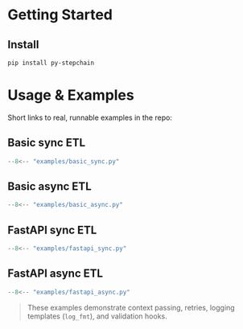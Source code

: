 # Getting Started

## Install

```bash
pip install py-stepchain
```

# Usage & Examples

Short links to real, runnable examples in the repo:

## Basic sync ETL

```python
--8<-- "examples/basic_sync.py"
```

## Basic async ETL

```python
--8<-- "examples/basic_async.py"
```

## FastAPI sync ETL

```python
--8<-- "examples/fastapi_sync.py"
```

## FastAPI async ETL

```python
--8<-- "examples/fastapi_async.py"
```

> These examples demonstrate context passing, retries, logging templates (`log_fmt`), and validation hooks.